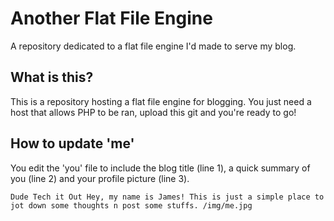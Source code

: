 # Another Flat File Engine

A repository dedicated to a flat file engine I'd made to serve my blog.

## What is this?

This is a repository hosting a flat file engine for blogging. You just need a host that allows PHP to be ran, upload this git and you're ready to go!

## How to update 'me'

You edit the 'you' file to include the blog title (line 1), a quick summary of you (line 2) and your profile picture (line 3).

`Dude Tech it Out
Hey, my name is James! This is just a simple place to jot down some thoughts n post some stuffs.
/img/me.jpg`
